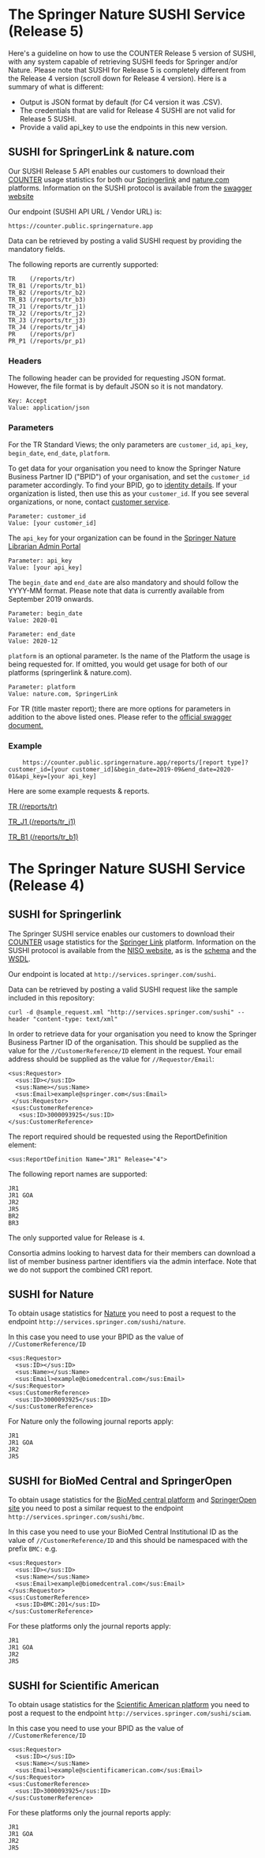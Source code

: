 # The Springer Nature SUSHI Service (Release 5)

Here's a guideline on how to use the COUNTER Release 5 version of SUSHI, with any system capable of retrieving SUSHI feeds for Springer and/or Nature. Please note that SUSHI for Release 5 is completely different from the Release 4 version (scroll down for Release 4 version). Here is a summary of what is different:

- Output is JSON format by default (for C4 version it was .CSV). <br/>
- The credentials that are valid for Release 4 SUSHI are not valid for Release 5 SUSHI. <br/>
- Provide a valid api_key to use the endpoints in this new version.<br/>

## SUSHI for SpringerLink & nature.com

Our SUSHI Release 5 API enables our customers to download their [COUNTER](http://www.projectcounter.org/) usage statistics for both our [Springerlink](http://link.springer.com) and [nature.com](http://nature.com) platforms. Information on the SUSHI protocol is available from the [swagger website](https://app.swaggerhub.com/apis/COUNTER/counter-sushi_5_0_api/1.0.0)

Our endpoint (SUSHI API URL / Vendor URL) is:

    https://counter.public.springernature.app

Data can be retrieved by posting a valid SUSHI request by providing the mandatory fields. 

The following reports are currently supported:
    
    TR    (/reports/tr)
    TR_B1 (/reports/tr_b1)
    TR_B2 (/reports/tr_b2)
    TR_B3 (/reports/tr_b3)
    TR_J1 (/reports/tr_j1)
    TR_J2 (/reports/tr_j2)
    TR_J3 (/reports/tr_j3)
    TR_J4 (/reports/tr_j4)
    PR    (/reports/pr)
    PR_P1 (/reports/pr_p1)
    
    
### Headers
    
The following header can be provided for requesting JSON format. However, fhe file format is by default JSON so it is not mandatory. 
    
    Key: Accept
    Value: application/json
    
### Parameters

For the TR Standard Views; the only parameters are `customer_id`, `api_key`, `begin_date`, `end_date`, `platform`.

To get data for your organisation you need to know the Springer Nature Business Partner ID ("BPID") of your organisation, and set the `customer_id` parameter accordingly. To find your BPID, go to [identity details](https://link.springer.com/identity-details). If your organization is listed, then use this as your `customer_id`. If you see several organizations, or none, contact [customer service](https://support.springernature.com/en/support/tickets/new).

    Parameter: customer_id
    Value: [your customer_id]	

The `api_key` for your organization can be found in the [Springer Nature Librarian Admin Portal](https://librarian.springernature.com/organizations/usage#counter5sushi)

    Parameter: api_key
    Value: [your api_key]	

The `begin_date` and `end_date` are also mandatory and should follow the YYYY-MM format. Please note that data is currently available from September 2019 onwards.

    Parameter: begin_date
    Value: 2020-01
    
    Parameter: end_date
    Value: 2020-12

`platform` is an optional parameter. Is the name of the Platform the usage is being requested for. If omitted, you would get usage for both of our platforms (springerlink & nature.com).
    
    Parameter: platform
    Value: nature.com, SpringerLink
    
For TR (title master report); there are more options for parameters in addition to the above listed ones. Please refer to the [official swagger document.](https://app.swaggerhub.com/apis-docs/COUNTER/counter-sushi_5_0_api/1.0.0#/default/getReportsTR)
        
### Example

```
    https://counter.public.springernature.app/reports/[report type]?customer_id=[your customer_id]&begin_date=2019-09&end_date=2020-01&api_key=[your api_key]
```
Here are some example requests & reports.

[TR (/reports/tr)](https://counter.public.springernature.app/reports/tr?customer_id=3000093925&begin_date=2019-09&end_date=2020-01&api_key=kLibyHnf4wDjkvkt37MUxXQcdZYnVsYH)

[TR_J1 (/reports/tr_j1)](https://counter.public.springernature.app/reports/tr_j1?customer_id=3000093925&begin_date=2019-09&end_date=2020-01&api_key=kLibyHnf4wDjkvkt37MUxXQcdZYnVsYH)

[TR_B1 (/reports/tr_b1)](https://counter.public.springernature.app/reports/tr_b1?customer_id=3000093925&begin_date=2019-09&end_date=2020-01&api_key=kLibyHnf4wDjkvkt37MUxXQcdZYnVsYH)
 
    
# The Springer Nature SUSHI Service (Release 4)

## SUSHI for Springerlink

The Springer SUSHI service enables our customers to download their [COUNTER](http://www.projectcounter.org/) usage statistics for the [Springer Link](http://link.springer.com) platform. Information on the SUSHI protocol is available from the [NISO website](http://www.niso.org/workrooms/sushi/), as is the [schema](http://www.niso.org/schemas/sushi/counter_sushi4_0.xsd) and the [WSDL](http://www.niso.org/schemas/sushi/counter_sushi4_0.wsdl).

Our endpoint is located at `http://services.springer.com/sushi`.

Data can be retrieved by posting a valid SUSHI request like the sample included in this repository:

    curl -d @sample_request.xml "http://services.springer.com/sushi" --header "content-type: text/xml"

In order to retrieve data for your organisation you need to know the Springer Business Partner ID of the organisation. This should be supplied as the value for the `//CustomerReference/ID` element in the request. Your email address should be supplied as the value for `//Requestor/Email`:

    <sus:Requestor>
      <sus:ID></sus:ID>
      <sus:Name></sus:Name>
      <sus:Email>example@springer.com</sus:Email>
     </sus:Requestor>
     <sus:CustomerReference>
       <sus:ID>3000093925</sus:ID>
    </sus:CustomerReference>

The report required should be requested using the ReportDefinition element:

    <sus:ReportDefinition Name="JR1" Release="4">

The following report names are supported:

    JR1
    JR1 GOA
    JR2
    JR5
    BR2
    BR3

The only supported value for Release is `4`.

Consortia admins looking to harvest data for their members can download a list of member business partner identifiers via the admin interface. Note that we do not support the combined CR1 report.


## SUSHI for Nature

To obtain usage statistics for [Nature](http://www.nature.com) you need to post a request to the endpoint `http://services.springer.com/sushi/nature`.

In this case you need to use your BPID as the value of `//CustomerReference/ID`

    <sus:Requestor>
      <sus:ID></sus:ID>
      <sus:Name></sus:Name>
      <sus:Email>example@biomedcentral.com</sus:Email>
    </sus:Requestor>
    <sus:CustomerReference>
      <sus:ID>3000093925</sus:ID>
    </sus:CustomerReference>
    
 For Nature only the following journal reports apply:

    JR1
    JR1 GOA
    JR2
    JR5
    
    
## SUSHI for BioMed Central and SpringerOpen

To obtain usage statistics for the [BioMed central platform](http://www.biomedcentral.com) and [SpringerOpen site](http://www.springeropen.com) you need to post a similar request to the endpoint `http://services.springer.com/sushi/bmc`.

In this case you need to use your BioMed Central Institutional ID as the value of `//CustomerReference/ID` and this should be namespaced with the prefix `BMC:` e.g.

    <sus:Requestor>
      <sus:ID></sus:ID>
      <sus:Name></sus:Name>
      <sus:Email>example@biomedcentral.com</sus:Email>
    </sus:Requestor>
    <sus:CustomerReference>
      <sus:ID>BMC:201</sus:ID>
    </sus:CustomerReference>

For these platforms only the journal reports apply:

    JR1
    JR1 GOA
    JR2
    JR5
    
## SUSHI for Scientific American

To obtain usage statistics for the [Scientific American platform](https://www.scientificamerican.com) you need to post a request to the endpoint `http://services.springer.com/sushi/sciam`.

In this case you need to use your BPID as the value of `//CustomerReference/ID`

    <sus:Requestor>
      <sus:ID></sus:ID>
      <sus:Name></sus:Name>
      <sus:Email>example@scientificamerican.com</sus:Email>
    </sus:Requestor>
    <sus:CustomerReference>
      <sus:ID>3000093925</sus:ID>
    </sus:CustomerReference>

For these platforms only the journal reports apply:

    JR1
    JR1 GOA
    JR2
    JR5


